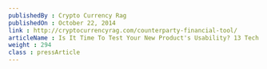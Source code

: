 ```yaml
---
publishedBy : Crypto Currency Rag
publishedOn : October 22, 2014
link : http://cryptocurrencyrag.com/counterparty-financial-tool/
articleName : Is It Time To Test Your New Product's Usability? 13 Tech Experts Weigh In
weight : 294 
class : pressArticle
---
```

